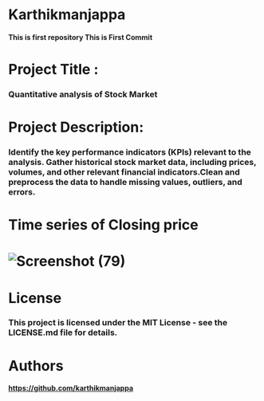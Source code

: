 # Karthikmanjappa 
#### This is first repository This is First Commit
# Project Title :
### Quantitative analysis of Stock Market
# Project Description:
### Identify the key performance indicators (KPIs) relevant to the analysis. Gather historical stock market data, including prices, volumes, and other relevant financial indicators.Clean and preprocess the data to handle missing values, outliers, and errors.
# Time series of Closing price 
# ![Screenshot (79)](https://github.com/user-attachments/assets/4fb91012-5a3f-497a-8f6e-3ca29ba7a012)
# License
### This project is licensed under the MIT License - see the LICENSE.md file for details.
 # Authors
 #### https://github.com/karthikmanjappa
